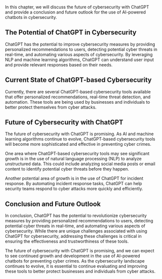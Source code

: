 
In this chapter, we will discuss the future of cybersecurity with ChatGPT and provide a conclusion and future outlook for the use of AI-powered chatbots in cybersecurity.

The Potential of ChatGPT in Cybersecurity
-----------------------------------------

ChatGPT has the potential to improve cybersecurity measures by providing personalized recommendations to users, detecting potential cyber threats in real-time, and automating various aspects of cybersecurity. By leveraging NLP and machine learning algorithms, ChatGPT can understand user input and provide relevant responses based on their needs.

Current State of ChatGPT-based Cybersecurity
--------------------------------------------

Currently, there are several ChatGPT-based cybersecurity tools available that offer personalized recommendations, real-time threat detection, and automation. These tools are being used by businesses and individuals to better protect themselves from cyber attacks.

Future of Cybersecurity with ChatGPT
------------------------------------

The future of cybersecurity with ChatGPT is promising. As AI and machine learning algorithms continue to evolve, ChatGPT-based cybersecurity tools will become more sophisticated and effective in preventing cyber crimes.

One area where ChatGPT-based cybersecurity tools may see significant growth is in the use of natural language processing (NLP) to analyze unstructured data. This could include analyzing social media posts or email content to identify potential cyber threats before they happen.

Another potential area of growth is in the use of ChatGPT for incident response. By automating incident response tasks, ChatGPT can help security teams respond to cyber attacks more quickly and efficiently.

Conclusion and Future Outlook
-----------------------------

In conclusion, ChatGPT has the potential to revolutionize cybersecurity measures by providing personalized recommendations to users, detecting potential cyber threats in real-time, and automating various aspects of cybersecurity. While there are unique challenges associated with using ChatGPT for cybersecurity, addressing these challenges is critical in ensuring the effectiveness and trustworthiness of these tools.

The future of cybersecurity with ChatGPT is promising, and we can expect to see continued growth and development in the use of AI-powered chatbots for preventing cyber crimes. As the cybersecurity landscape continues to evolve, it is essential to continue evaluating and improving these tools to better protect businesses and individuals from cyber attacks.
